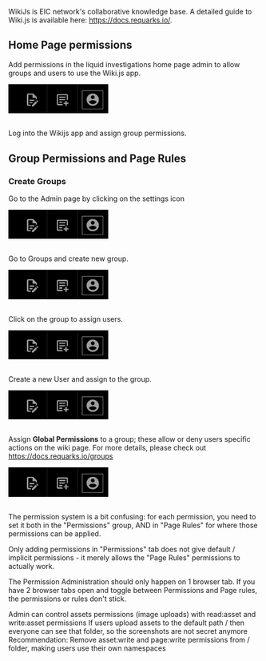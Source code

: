 WikiJs is EIC network's collaborative knowledge base.  A detailed guide to Wiki.js is available here: https://docs.requarks.io/.


## Home Page permissions
Add permissions in the liquid investigations home page admin to allow groups and users to use the Wiki.js app.

<img src="https://github.com/liquidinvestigations/docs-img/blob/main/11wikijs.png" width=200 align=center>
<BR CLEAR=”right” />
<BR CLEAR=”right” />

Log into the Wikijs app and assign group permissions. 

## Group Permissions and Page Rules

### Create Groups
Go to the Admin page by clicking on the settings icon

<img src="https://github.com/liquidinvestigations/docs-img/blob/main/11wikijs.png" width=200 align=center>

<BR CLEAR=”right” />
<BR CLEAR=”right” />

Go to Groups and create new group. 

<img src="https://github.com/liquidinvestigations/docs-img/blob/main/11wikijs.png" width=200 align=center>

<BR CLEAR=”right” />
<BR CLEAR=”right” />

Click on the group to assign users.

<img src="https://github.com/liquidinvestigations/docs-img/blob/main/11wikijs.png" width=200 align=center>

<BR CLEAR=”right” />
<BR CLEAR=”right” />

Create a new User and assign to the group.

<img src="https://github.com/liquidinvestigations/docs-img/blob/main/11wikijs.png" width=200 align=center>

<BR CLEAR=”right” />
<BR CLEAR=”right” />

Assign **Global Permissions** to a group; these allow or deny users specific actions on the wiki page. For more details, please check out https://docs.requarks.io/groups

<img src="https://github.com/liquidinvestigations/docs-img/blob/main/11wikijs.png" width=200 align=center>

<BR CLEAR=”right” />
<BR CLEAR=”right” />

The permission system is a bit confusing: for each permission, you need to set it both in the "Permissions" group, AND in "Page Rules" for where those permissions can be applied.

Only adding permissions in "Permissions" tab does not give default / implicit permissions - it merely allows the "Page Rules" permissions to actually work.

The Permission Administration should only happen on 1 browser tab. If you have 2 browser tabs open and toggle between Permissions and Page rules, the permissions or rules don't stick.

Admin can control assets permissions (image uploads) with read:asset and write:asset permissions
If users upload assets to the default path / then everyone can see that folder, so the screenshots are not secret anymore
Recommendation: Remove asset:write and page:write permissions from / folder, making users use their own namespaces
